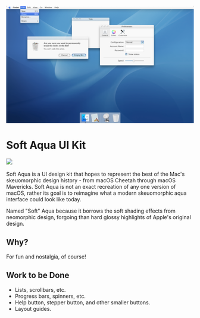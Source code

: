 
![UI Screenshot](screenshot.png)

# Soft Aqua UI Kit

<a href="https://www.sketch.com/apps/"><img src="https://img.shields.io/badge/Sketch-v87%20or%20newer-f7b500?style=plastic&logo=sketch"></a>

Soft Aqua is a UI design kit that hopes to represent the best of the Mac's skeuomorphic design history - from macOS Cheetah through macOS Mavericks. Soft Aqua is not an exact recreation of any one version of macOS, rather its goal is to reimagine what a modern skeuomorphic aqua interface could look like today. 

Named "Soft" Aqua because it borrows the soft shading effects from neomorphic design, forgoing than hard glossy highlights of Apple's original design.

## Why?

For fun and nostalgia, of course!

## Work to be Done

- Lists, scrollbars, etc.
- Progress bars, spinners, etc.
- Help button, stepper button, and other smaller buttons.
- Layout guides.